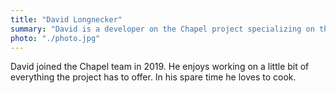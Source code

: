 ```yaml
---
title: "David Longnecker"
summary: "David is a developer on the Chapel project specializing on the compiler and language features."
photo: "./photo.jpg"
---
```


David joined the Chapel team in 2019. He enjoys working on a little
bit of everything the project has to offer. In his spare time he loves
to cook.
